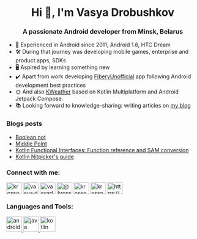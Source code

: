 <h1 align="center">Hi 👋, I'm Vasya Drobushkov</h1>
<h3 align="center">A passionate Android developer from Minsk, Belarus</h3>

- 👴 Experienced in Android since 2011, Android 1.6, HTC Dream
- 🛠️ During that journey was developing mobile games, enterprise and product apps, SDKs
- 🖥️ Aspired by learning something new
- ✔️ Apart from work developing [FiberyUnofficial](https://github.com/krossovochkin/FiberyUnofficial) app following Android development best practices
- 🌞 And also [KWeather](https://github.com/krossovochkin/KWeather) based on Kotlin Multiplatform and Android Jetpack Compose.
- 📚 Looking forward to knowledge-sharing: writing articles on [my blog](https://krossovochkin.github.io)

### Blogs posts
<!-- BLOG-POST-LIST:START -->
- [Boolean not](https://krossovochkin.github.io/posts/2020_10_31_boolean_not/)
- [Middle Point](https://krossovochkin.github.io/posts/2020_10_28_middle_point/)
- [Kotlin Functional Interfaces: Function reference and SAM conversion](https://krossovochkin.github.io/posts/2020_10_17_kotlin_functional_interfaces_function_references_and_sam_conversion/)
- [Kotlin Nitpicker's guide](https://krossovochkin.github.io/posts/2020_10_14_kotlin_nitpickers_guide/)
<!-- BLOG-POST-LIST:END -->

<h3 align="left">Connect with me:</h3>
<p align="left">
<a href="https://twitter.com/krossovochkin" target="blank"><img align="center" src="https://cdn.jsdelivr.net/npm/simple-icons@3.0.1/icons/twitter.svg" alt="krossovochkin" height="30" width="40" /></a>
<a href="https://linkedin.com/in/vasya.drobushkov" target="blank"><img align="center" src="https://cdn.jsdelivr.net/npm/simple-icons@3.0.1/icons/linkedin.svg" alt="vasya.drobushkov" height="30" width="40" /></a>
<a href="https://fb.com/vasyadrobushkov" target="blank"><img align="center" src="https://cdn.jsdelivr.net/npm/simple-icons@3.0.1/icons/facebook.svg" alt="vasyadrobushkov" height="30" width="40" /></a>
<a href="https://medium.com/@krossovochkin" target="blank"><img align="center" src="https://cdn.jsdelivr.net/npm/simple-icons@3.0.1/icons/medium.svg" alt="@krossovochkin" height="30" width="40" /></a>
<a href="https://www.hackerrank.com/krossovochkin" target="blank"><img align="center" src="https://cdn.jsdelivr.net/npm/simple-icons@3.0.1/icons/hackerrank.svg" alt="krossovochkin" height="30" width="40" /></a>
<a href="https://www.leetcode.com/krossovochkin" target="blank"><img align="center" src="https://cdn.jsdelivr.net/npm/simple-icons@3.0.1/icons/leetcode.svg" alt="krossovochkin" height="30" width="40" /></a>
<a href="https://krossovochkin.github.io/index.xml" target="blank"><img align="center" src="https://cdn.jsdelivr.net/npm/simple-icons@3.0.1/icons/rss.svg" alt="https://krossovochkin.github.io/index.xml" height="30" width="40" /></a>
</p>

<h3 align="left">Languages and Tools:</h3>
<p align="left"> <a href="https://developer.android.com" target="_blank"> <img src="https://devicons.github.io/devicon/devicon.git/icons/android/android-original-wordmark.svg" alt="android" width="40" height="40"/> </a> <a href="https://www.java.com" target="_blank"> <img src="https://devicons.github.io/devicon/devicon.git/icons/java/java-original-wordmark.svg" alt="java" width="40" height="40"/> </a> <a href="https://kotlinlang.org" target="_blank"> <img src="https://www.vectorlogo.zone/logos/kotlinlang/kotlinlang-icon.svg" alt="kotlin" width="40" height="40"/> </a> </p>
